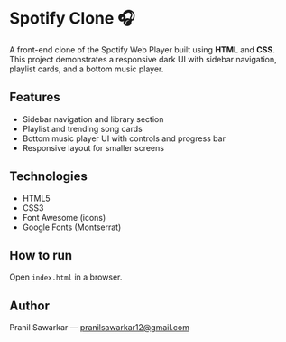 # Spotify Clone 🎧

A front-end clone of the Spotify Web Player built using **HTML** and **CSS**.  
This project demonstrates a responsive dark UI with sidebar navigation, playlist cards, and a bottom music player.

## Features
- Sidebar navigation and library section
- Playlist and trending song cards
- Bottom music player UI with controls and progress bar
- Responsive layout for smaller screens

## Technologies
- HTML5
- CSS3
- Font Awesome (icons)
- Google Fonts (Montserrat)

## How to run
Open `index.html` in a browser.

## Author
Pranil Sawarkar — pranilsawarkar12@gmail.com
